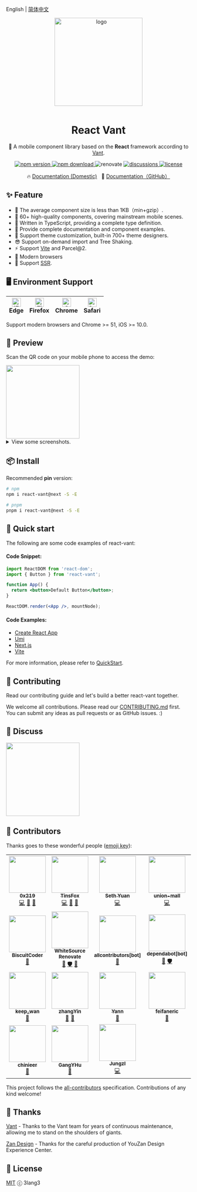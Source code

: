 English | [简体中文](https://github.com/3lang3/react-vant/blob/main/packages/react-vant/README.zh-CN.md)

<p align="center">
    <img alt="logo" src="https://user-images.githubusercontent.com/7098719/132332142-f84a2bb9-879d-47e6-8e99-638d8e4b4740.png" width="240" style="margin-bottom: 10px;">
</p>

<h1 align="center">React Vant</h1>

<p align="center">📱 A mobile component library based on the <strong>React</strong> framework according to <a href="https://github.com/youzan/vant">Vant</a>.</p>

<p align="center">
  <a href="https://npmjs.org/package/react-vant" target="_blank" referrerpolicy="no-referrer">
    <img src="https://img.shields.io/npm/v/react-vant/next?style=flat-square" alt="npm version" />
  </a>
  <a href="https://npmjs.org/package/react-vant" target="_blank" referrerpolicy="no-referrer">
    <img src="https://img.shields.io/npm/dm/react-vant.svg?style=flat-square" alt="npm download" />
  </a>
  <img src="https://img.shields.io/badge/renovate-enabled-brightgreen.svg?style=flat-square" alt="renovate" />
  <a href="https://github.com/3lang3/react-vant/discussions" target="_blank" referrerpolicy="no-referrer">
    <img src="https://img.shields.io/badge/discussions-on%20github-blue?style=flat-square" alt="discussions" />
  </a>
  <a href="https://github.com/3lang3/react-vant/discussions" target="_blank" referrerpolicy="no-referrer">
    <img src="https://img.shields.io/npm/l/react-vant?style=flat-square" alt="license" />
  </a>
</p>

<p align="center">
  🔥 <a href="https://lang3.gitee.io/react-vant/">Documentation (Domestic)</a>
  &nbsp;
  🌈 <a href="https://3lang3.github.io/react-vant/">Documentation（GitHub）</a>
</p>

## ✨ Feature

- 🚀 The average component size is less than 1KB（min+gzip）.
- 💎 60+ high-quality components, covering mainstream mobile scenes.
- 💪 Written in TypeScript, providing a complete type definition.
- 📝 Provide complete documentation and component examples.
- 🎨 Support theme customization, built-in 700+ theme designers.
- 😎 Support on-demand import and Tree Shaking.
- ⚡️ Support [Vite](https://github.com/3lang3/react-vant-template/tree/main/template/vite) and Parcel@2.
- 🌵 Modern browsers
- 🌝 Support [SSR](https://github.com/3lang3/react-vant-template/tree/main/template/nextjs).

## 🖥 Environment Support

| [<img src="https://raw.githubusercontent.com/alrra/browser-logos/master/src/edge/edge_48x48.png" alt="IE / Edge" width="24px" height="24px" />](http://godban.github.io/browsers-support-badges/)<br> Edge | [<img src="https://raw.githubusercontent.com/alrra/browser-logos/master/src/firefox/firefox_48x48.png" alt="Firefox" width="24px" height="24px" />](http://godban.github.io/browsers-support-badges/)<br>Firefox | [<img src="https://raw.githubusercontent.com/alrra/browser-logos/master/src/chrome/chrome_48x48.png" alt="Chrome" width="24px" height="24px" />](http://godban.github.io/browsers-support-badges/)<br>Chrome | [<img src="https://raw.githubusercontent.com/alrra/browser-logos/a94987f29719142668cdf960b3f624ce1a3c6aa8/src/safari-ios/safari-ios.svg" alt="Safari for iOS" width="24px" height="24px" />](http://godban.github.io/browsers-support-badges/)<br>Safari |
| --- | --- | --- | --- |

Support modern browsers and Chrome >= 51, iOS >= 10.0.

## 📱 Preview

Scan the QR code on your mobile phone to access the demo:

<img src="https://user-images.githubusercontent.com/7098719/132332336-20429085-18b7-4639-8022-a5e7098610ad.png" width="200" />

<details>
  <summary>View some screenshots.</summary>
  <img src="https://pic.stackoverflow.wiki/uploadImages/222/66/151/135/2021/11/17/17/17/c6034f01-b534-4e01-9b43-d28259ea77ea.png" width="200" />
  <img src="https://pic.stackoverflow.wiki/uploadImages/222/66/151/135/2021/11/17/17/17/b8c56952-943b-4e8e-b4cb-274d5ac62f7b.png" width="200" />
  <img src="https://pic.stackoverflow.wiki/uploadImages/222/66/151/135/2021/11/17/17/17/20a5ea40-6470-4156-b244-a4cbd8cef9d2.png" width="200" />
  <img src="https://pic.stackoverflow.wiki/uploadImages/222/66/151/135/2021/11/17/17/17/9cd23768-e2d5-45c7-b80b-be6367c157b9.png" width="200" />
  <img src="https://pic.stackoverflow.wiki/uploadImages/222/66/151/135/2021/11/17/17/17/87f8d07c-bdeb-46de-b64a-eaf78f062c6a.png" width="200" />
  <img src="https://pic.stackoverflow.wiki/uploadImages/222/66/151/135/2021/11/17/17/17/e8cf6bdd-96b3-4d89-84af-606ab443a6fd.png" width="200" />
  <img src="https://pic.stackoverflow.wiki/uploadImages/222/66/151/135/2021/11/17/17/17/02abb81a-4c80-4468-815f-b11076b16524.png" width="200" />
  <img src="https://pic.stackoverflow.wiki/uploadImages/222/66/151/135/2021/11/17/17/17/ecf39bd8-f933-4f62-89b2-574845696bc0.png" width="200" />
  <img src="https://pic.stackoverflow.wiki/uploadImages/222/66/151/135/2021/11/17/17/17/6e2800b6-1675-467d-be48-f5e876c19e0f.png" width="200" />
</details>

## 📦 Install

Recommended **pin** version:

```bash
# npm
npm i react-vant@next -S -E

# pnpm
pnpm i react-vant@next -S -E
```

## 🚀 Quick start

The following are some code examples of react-vant:

#### Code Snippet:

```jsx
import ReactDOM from 'react-dom'; 
import { Button } from 'react-vant'; 

function App() { 
  return <button>Default Button</button>; 
}

ReactDOM.render(<App />, mountNode);
```

#### Code Examples:

- [Create React App](https://github.com/3lang3/react-vant-template/tree/main/template/create-react-app)
- [Umi](https://github.com/3lang3/react-vant-template/tree/main/template/umi)
- [Next.js](https://github.com/3lang3/react-vant-template/tree/main/template/nextjs)
- [Vite](https://github.com/3lang3/react-vant-template/tree/main/template/vite)

For more information, please refer to [QuickStart](https://3lang3.github.io/react-vant/#/zh-CN/).

## 🤝 Contributing

Read our contributing guide and let's build a better react-vant together.

We welcome all contributions. Please read our [CONTRIBUTING.md](https://3lang3.github.io/react-vant/#/zh-CN/contribution) first. You can submit any ideas as pull requests or as GitHub issues. :)

## 💭 Discuss

<img src="https://user-images.githubusercontent.com/7098719/143408499-6e838945-9fc3-4b4d-bf8f-f262f4937c33.jpg" width="200"  />

## 👥 Contributors

Thanks goes to these wonderful people ([emoji key](https://allcontributors.org/docs/en/emoji-key)):

<!-- ALL-CONTRIBUTORS-LIST:START - Do not remove or modify this section -->
<!-- prettier-ignore-start -->
<!-- markdownlint-disable -->
<table>
  <tr>
    <td align="center"><a href="https://github.com/0x219"><img src="https://avatars.githubusercontent.com/u/50414099?v=4?s=100" width="100px;" alt=""/><br /><sub><b>0x219</b></sub></a><br /><a href="https://github.com/3lang3/react-vant/commits?author=0x219" title="Code">💻</a> <a href="https://github.com/3lang3/react-vant/commits?author=0x219" title="Documentation">📖</a> <a href="#maintenance-0x219" title="Maintenance">🚧</a></td>
    <td align="center"><a href="https://github.com/TinsFox"><img src="https://avatars.githubusercontent.com/u/33956589?v=4?s=100" width="100px;" alt=""/><br /><sub><b>TinsFox</b></sub></a><br /><a href="https://github.com/3lang3/react-vant/commits?author=TinsFox" title="Code">💻</a> <a href="https://github.com/3lang3/react-vant/commits?author=TinsFox" title="Documentation">📖</a> <a href="#maintenance-TinsFox" title="Maintenance">🚧</a></td>
    <td align="center"><a href="https://github.com/sethyuan"><img src="https://avatars.githubusercontent.com/u/3410293?v=4?s=100" width="100px;" alt=""/><br /><sub><b>Seth Yuan</b></sub></a><br /><a href="https://github.com/3lang3/react-vant/commits?author=sethyuan" title="Code">💻</a></td>
    <td align="center"><a href="https://github.com/union-mall"><img src="https://avatars.githubusercontent.com/u/82643376?v=4?s=100" width="100px;" alt=""/><br /><sub><b>union-mall</b></sub></a><br /><a href="https://github.com/3lang3/react-vant/commits?author=union-mall" title="Code">💻</a></td>
    <td align="center"><a href="https://github.com/tgioer"><img src="https://avatars.githubusercontent.com/u/18252854?v=4?s=100" width="100px;" alt=""/><br /><sub><b>Tang Zhi</b></sub></a><br /><a href="https://github.com/3lang3/react-vant/commits?author=tgioer" title="Code">💻</a></td>
    <td align="center"><a href="https://github.com/yuegongzi"><img src="https://avatars.githubusercontent.com/u/13476544?v=4?s=100" width="100px;" alt=""/><br /><sub><b>yuegongzi</b></sub></a><br /><a href="https://github.com/3lang3/react-vant/commits?author=yuegongzi" title="Code">💻</a> <a href="https://github.com/3lang3/react-vant/commits?author=yuegongzi" title="Documentation">📖</a></td>
    <td align="center"><a href="https://github.com/ovensi"><img src="https://avatars.githubusercontent.com/u/24306930?v=4?s=100" width="100px;" alt=""/><br /><sub><b>周神</b></sub></a><br /><a href="https://github.com/3lang3/react-vant/commits?author=ovensi" title="Code">💻</a></td>
  </tr>
  <tr>
    <td align="center"><a href="https://github.com/BiscuitCoder"><img src="https://avatars.githubusercontent.com/u/17230944?v=4?s=100" width="100px;" alt=""/><br /><sub><b>BiscuitCoder</b></sub></a><br /><a href="#design-BiscuitCoder" title="Design">🎨</a></td>
    <td align="center"><a href="https://renovate.whitesourcesoftware.com/"><img src="https://avatars.githubusercontent.com/u/25180681?v=4?s=100" width="100px;" alt=""/><br /><sub><b>WhiteSource Renovate</b></sub></a><br /><a href="https://github.com/3lang3/react-vant/commits?author=renovate-bot" title="Documentation">📖</a> <a href="#security-renovate-bot" title="Security">🛡️</a> <a href="#tool-renovate-bot" title="Tools">🔧</a></td>
    <td align="center"><a href="https://github.com/apps/allcontributors"><img src="https://avatars.githubusercontent.com/in/23186?v=4?s=100" width="100px;" alt=""/><br /><sub><b>allcontributors[bot]</b></sub></a><br /><a href="#tool-allcontributors[bot]" title="Tools">🔧</a></td>
    <td align="center"><a href="https://github.com/apps/dependabot"><img src="https://avatars.githubusercontent.com/in/29110?v=4?s=100" width="100px;" alt=""/><br /><sub><b>dependabot[bot]</b></sub></a><br /><a href="https://github.com/3lang3/react-vant/commits?author=dependabot[bot]" title="Documentation">📖</a> <a href="#security-dependabot[bot]" title="Security">🛡️</a></td>
    <td align="center"><a href="https://github.com/AdonLee"><img src="https://avatars.githubusercontent.com/u/5396468?v=4?s=100" width="100px;" alt=""/><br /><sub><b>Cedong.Lee</b></sub></a><br /><a href="https://github.com/3lang3/react-vant/issues?q=author%3AAdonLee" title="Bug reports">🐛</a> <a href="#ideas-AdonLee" title="Ideas, Planning, & Feedback">🤔</a></td>
    <td align="center"><a href="https://github.com/hongmaoxiao/myblog/issues"><img src="https://avatars.githubusercontent.com/u/3943494?v=4?s=100" width="100px;" alt=""/><br /><sub><b>xiaomao Feng</b></sub></a><br /><a href="https://github.com/3lang3/react-vant/issues?q=author%3Ahongmaoxiao" title="Bug reports">🐛</a></td>
    <td align="center"><a href="https://github.com/xiaojingyuaner"><img src="https://avatars.githubusercontent.com/u/24470322?v=4?s=100" width="100px;" alt=""/><br /><sub><b>xiaojingyuaner</b></sub></a><br /><a href="https://github.com/3lang3/react-vant/issues?q=author%3Axiaojingyuaner" title="Bug reports">🐛</a></td>
  </tr>
  <tr>
    <td align="center"><a href="https://www.keep-wan.me"><img src="https://avatars.githubusercontent.com/u/19300142?v=4?s=100" width="100px;" alt=""/><br /><sub><b>keep_wan</b></sub></a><br /><a href="https://github.com/3lang3/react-vant/issues?q=author%3Awhevether" title="Bug reports">🐛</a></td>
    <td align="center"><a href="https://blog.csdn.net/weixin_42755677"><img src="https://avatars.githubusercontent.com/u/42933010?v=4?s=100" width="100px;" alt=""/><br /><sub><b>zhangYin</b></sub></a><br /><a href="https://github.com/3lang3/react-vant/issues?q=author%3Amytheart" title="Bug reports">🐛</a> <a href="#ideas-mytheart" title="Ideas, Planning, & Feedback">🤔</a></td>
    <td align="center"><a href="https://www.itworker.cn"><img src="https://avatars.githubusercontent.com/u/12168991?v=4?s=100" width="100px;" alt=""/><br /><sub><b>Yann</b></sub></a><br /><a href="https://github.com/3lang3/react-vant/issues?q=author%3Afeifanshijie" title="Bug reports">🐛</a></td>
    <td align="center"><a href="https://github.com/feifaneric"><img src="https://avatars.githubusercontent.com/u/52685056?v=4?s=100" width="100px;" alt=""/><br /><sub><b>feifaneric</b></sub></a><br /><a href="https://github.com/3lang3/react-vant/issues?q=author%3Afeifaneric" title="Bug reports">🐛</a></td>
    <td align="center"><a href="https://github.com/FJHou"><img src="https://avatars.githubusercontent.com/u/22517598?v=4?s=100" width="100px;" alt=""/><br /><sub><b>FJHou</b></sub></a><br /><a href="https://github.com/3lang3/react-vant/issues?q=author%3AFJHou" title="Bug reports">🐛</a></td>
    <td align="center"><a href="https://wangbaoqi.gitbook.io/front/"><img src="https://avatars.githubusercontent.com/u/11024545?v=4?s=100" width="100px;" alt=""/><br /><sub><b>Nate Wang</b></sub></a><br /><a href="https://github.com/3lang3/react-vant/issues?q=author%3AWangbaoqi" title="Bug reports">🐛</a></td>
    <td align="center"><a href="https://github.com/Wal1e"><img src="https://avatars.githubusercontent.com/u/20591468?v=4?s=100" width="100px;" alt=""/><br /><sub><b>rook1e</b></sub></a><br /><a href="https://github.com/3lang3/react-vant/issues?q=author%3AWal1e" title="Bug reports">🐛</a></td>
  </tr>
  <tr>
    <td align="center"><a href="https://github.com/chinieer"><img src="https://avatars.githubusercontent.com/u/5187043?v=4?s=100" width="100px;" alt=""/><br /><sub><b>chinieer</b></sub></a><br /><a href="https://github.com/3lang3/react-vant/commits?author=chinieer" title="Documentation">📖</a></td>
    <td align="center"><a href="https://github.com/GangYHu"><img src="https://avatars.githubusercontent.com/u/26001209?v=4?s=100" width="100px;" alt=""/><br /><sub><b>GangYHu</b></sub></a><br /><a href="https://github.com/3lang3/react-vant/issues?q=author%3AGangYHu" title="Bug reports">🐛</a></td>
    <td align="center"><a href="https://github.com/Jungzl"><img src="https://avatars.githubusercontent.com/u/35426360?v=4?s=100" width="100px;" alt=""/><br /><sub><b>Jungzl</b></sub></a><br /><a href="https://github.com/3lang3/react-vant/commits?author=Jungzl" title="Code">💻</a></td>
  </tr>
</table>

<!-- markdownlint-restore -->
<!-- prettier-ignore-end -->

<!-- ALL-CONTRIBUTORS-LIST:END -->

This project follows the [all-contributors](https://github.com/all-contributors/all-contributors) specification. Contributions of any kind welcome!

## 🙏 Thanks

[Vant](https://github.com/youzan/vant) - Thanks to the Vant team for years of continuous maintenance, allowing me to stand on the shoulders of giants.

[Zan Design](https://design.youzan.com/) - Thanks for the careful production of YouZan Design Experience Center.

## 📜 License

[MIT](./LICENSE) ⓒ 3lang3
